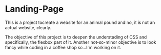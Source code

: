 # Landing-Page
This is a project tocreate a website for an animal pound and no, it is not an actual website, clearly.

The objective of this project is to deepen the understading of CSS and specifically, the flexbox part of it. 
Another not-so-minor objective is to look fancy while coding in a coffee shop so...I'm working on it.